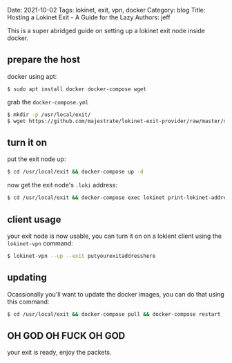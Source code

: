 Date: 2021-10-02
Tags: lokinet, exit, vpn, docker
Category: blog
Title: Hosting a Lokinet Exit - A Guide for the Lazy
Authors: jeff


This is a super abridged guide on setting up a lokinet exit node inside docker.

## prepare the host

docker using apt:

```sg
$ sudo apt install docker docker-compose wget
```

grab the `docker-compose.yml`

```sh
$ mkdir -p /usr/local/exit/
$ wget https://github.com/majestrate/lokinet-exit-provider/raw/master/docker-compose.yml -O /usr/local/exit/docker-compose.yml
```

## turn it on

put the exit node up:

```sh
$ cd /usr/local/exit && docker-compose up -d
```

now get the exit node's `.loki` address:

```sh
$ cd /usr/local/exit && docker-compose exec lokinet print-lokinet-address.sh
```

## client usage

your exit node is now usable, you can turn it on on a lokient client using the `lokinet-vpn` command:

```sh
$ lokinet-vpn --up --exit putyourexitaddresshere
```
## updating
   
Ocassionally you'll want to update the docker images, you can do that using this command:

```sh
$ cd /usr/local/exit && docker-compose pull && docker-compose restart
```

## OH GOD OH FUCK OH GOD

your exit is ready, enjoy the packets.
